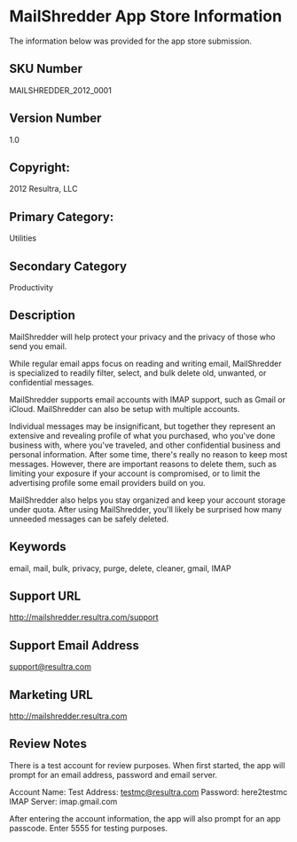 # MailShredder App Store Information

The information below was provided for the app store submission.


## SKU Number

MAILSHREDDER_2012_0001

## Version Number

1.0

## Copyright:

2012 Resultra, LLC

## Primary Category: 

Utilities

## Secondary Category

Productivity

## Description

MailShredder will help protect your privacy and the privacy of those who send you email. 

While regular email apps focus on reading and writing email, MailShredder is specialized to readily filter, select, and bulk delete old, unwanted, or confidential messages.

MailShredder supports email accounts with IMAP support, such as Gmail or iCloud. MailShredder can also be setup with multiple accounts.

Individual messages may be insignificant, but together they represent an extensive and revealing profile of what you purchased, who you've done business with, where you've traveled, and other confidential business and personal information. After some time, there's really no reason to keep most messages. However, there are important reasons to delete them, such as limiting your exposure if your account is compromised, or to limit the advertising profile some email providers build on you.

MailShredder also helps you stay organized and keep your account storage under quota. After using MailShredder, you'll likely be surprised how many unneeded messages can be safely deleted.

## Keywords

email, mail, bulk, privacy, purge, delete, cleaner, gmail, IMAP

## Support URL

http://mailshredder.resultra.com/support

## Support Email Address

support@resultra.com

## Marketing URL

http://mailshredder.resultra.com

## Review Notes

There is a test account for review purposes. When first started, the app will prompt for an email address, password and email server.

Account Name: Test
Address: testmc@resultra.com
Password: here2testmc
IMAP Server: imap.gmail.com

After entering the account information, the app will also prompt for an app passcode. Enter 5555 for testing purposes.
